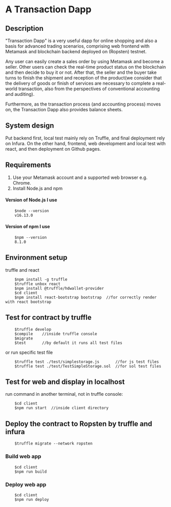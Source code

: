 # A Transaction Dapp
## Description
"Transaction Dapp" is a very useful dapp for online shopping and also a basis for advanced trading scenarios, comprising web frontend with Metamask and blockchain backend deployed on (Ropsten) testnet. 

Any user can easily create a sales order by using Metamask and become a seller. Other users can check the real-time product status on the blockchain and then decide to buy it or not. After that, the seller and the buyer take turns to finish the shipment and reception of the product(we consider that the delivery of goods or finish of services are necessary to complete a real-world transaction, also from the perspectives of conventional accounting and auditing).

Furthermore, as the transaction process (and accounting process) moves on, the Transaction Dapp also provides balance sheets.


## System design
Put backend first, local test mainly rely on Truffle, and final deployment rely on Infura. On the other hand, frontend, web development and local test with react, and then deployment on Github pages. 

## Requirements
1. Use your Metamask account and a supported web browser e.g. Chrome.
2. Install Node.js and npm
#### Version of Node.js I use
```
    $node --version
    v16.13.0
```
#### Version of npm I use
```
    $npm --version
    8.1.0
```

## Environment setup
truffle and react
```
    $npm install -g truffle
    $truffle unbox react
    $npm install @truffle/hdwallet-provider
    $cd client
    $npm install react-bootstrap bootstrap  //for correctly render with react bootstrap
```

## Test for contract by truffle
```
    $truffle develop
    $compile    //inside truffle console
    $migrate    
    $test       //by default it runs all test files
```
or run specific test file
```
    $truffle test ./test/simplestorage.js       //for js test files
    $truffle test ./test/TestSimpleStorage.sol  //for sol test files
```

## Test for web and display in localhost
run command in another terminal, not in truffle console:
```
    $cd client
    $npm run start  //inside client directory
```

## Deploy the contract to Ropsten by truffle and infura
```
    $truffle migrate --network ropsten
```

### Build web app
```
    $cd client
    $npm run build
```

### Deploy web app
```
    $cd client
    $npm run deploy
```